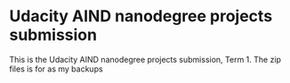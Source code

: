 # Udacity AIND nanodegree projects submission
This is the Udacity AIND nanodegree projects submission, Term 1.
The zip files is for as my backups
